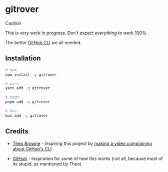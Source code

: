 # gitrover

> [!CAUTION]
> This is very work in progress. Don't expect _everything_ to work 100%.

The better [GitHub CLI](https://github.com/cli/cli) we all needed.

## Installation

```bash
# npm
npm install -g gitrover

# yarn
yarn add -g gitrover

# pnpm
pnpm add -g gitrover

# bun
bun add -g gitrover
```

## Credits

- [Theo Browne](https://github.com/t3dotgg) - Inspiring this project by [making a video complaining about GitHub's CLI](https://www.youtube.com/live/qUo1cvLzOCA?t=14547&si=w5TBpboP7vS8caJj)

- [GitHub](https://github.com) - Inspiration for some of how this works (not all, because most of its stupid, as mentioned by Theo)
